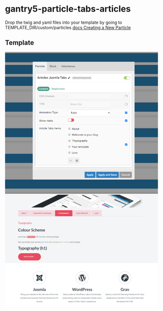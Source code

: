 # gantry5-particle-tabs-articles
Drop the twig and yaml files into your template by going to TEMPLATE_DIR/custom/particles
[docs Creating a New Particle]([https://link-url-here.org](https://docs.gantry.org/gantry5/advanced/creating-a-new-particle))
## Template
![template app](./particle-tabs-articles-joomla-backend.png)
![template app](./particle-tabs-articles-joomla.png)


